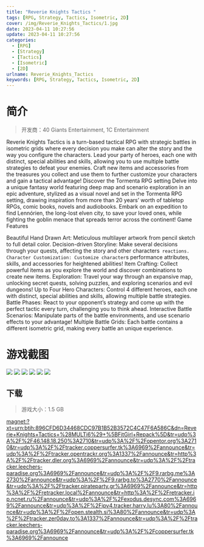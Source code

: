```yaml
---
title: "Reverie Knights Tactics "
tags: [RPG, Strategy, Tactics, Isometric, 2D]
cover: /img/Reverie_Knights_Tactics/1.jpg
date: 2023-04-11 10:27:56
update: 2023-04-11 10:27:56
categories: 
  - [RPG]
  - [Strategy]
  - [Tactics]
  - [Isometric]
  - [2D]
urlname: Reverie_Knights_Tactics
keywords: [RPG, Strategy, Tactics, Isometric, 2D]
---
```

# 简介

> 开发商：40 Giants Entertainment, 1C Entertainment

Reverie Knights Tactics is a turn-based tactical RPG with strategic battles in isometric grids where every decision you make can alter the story and the way you configure the characters.
Lead your party of heroes, each one with distinct, special abilities and skills, allowing you to use multiple battle strategies to defeat your enemies. Craft new items and accessories from the treasures you collect and use them to further customize your characters and gain a tactical advantage!
Discover the Tormenta RPG setting
Delve into a unique fantasy world featuring deep map and scenario exploration in an epic adventure, stylized as a visual novel and set in the Tormenta RPG setting, drawing inspiration from more than 20 years’ worth of tabletop RPGs, comic books, novels and audiobooks. Embark on an expedition to find Lennórien, the long-lost elven city, to save your loved ones, while fighting the goblin menace that spreads terror across the continent!
Game Features

Beautiful Hand Drawn Art: Meticulous multilayer artwork from pencil sketch to full detail color.
Decision-driven Storyline: Make several decisions through your quests, affecting the story and other characters` reactions.
Character Customization: Customize character`s performance attributes, skills, and accessories for heightened abilities!
Item Crafting: Collect powerful items as you explore the world and discover combinations to create new items.
Exploration: Travel your way through an expansive map, unlocking secret quests, solving puzzles, and exploring scenarios and evil dungeons!
Up to Four Hero Characters: Control 4 different heroes, each one with distinct, special abilities and skills, allowing multiple battle strategies.
Battle Phases: React to your opponent’s strategy and come up with the perfect tactic every turn, challenging you to think ahead.
Interactive Battle Scenarios: Manipulate parts of the battle environments, and use scenario effects to your advantage!
Multiple Battle Grids: Each battle contains a different isometric grid, making every battle an unique experience.

# 游戏截图

![](/img/Reverie_Knights_Tactics/2.jpg)
![](/img/Reverie_Knights_Tactics/3.jpg)
![](/img/Reverie_Knights_Tactics/4.jpg)
![](/img/Reverie_Knights_Tactics/5.jpg)
![](/img/Reverie_Knights_Tactics/6.jpg)
![](/img/Reverie_Knights_Tactics/7.jpg)


## 下载

> 游戏大小：1.5 GB

[magnet:?xt=urn:btih:896CFD6D34468CDC97B1B52B3572C4C47F6A586C&amp;dn=Reverie+Knights+Tactics+%28MULTi6%29+%5BFitGirl+Repack%5D&amp;tr=udp%3A%2F%2F46.148.18.250%3A2710&amp;tr=udp%3A%2F%2Fopentor.org%3A2710&amp;tr=udp%3A%2F%2Ftracker.coppersurfer.tk%3A6969%2Fannounce&amp;tr=udp%3A%2F%2Ftracker.opentrackr.org%3A1337%2Fannounce&amp;tr=http%3A%2F%2Ftracker.dler.org%3A6969%2Fannounce&amp;tr=udp%3A%2F%2Ftracker.leechers-paradise.org%3A6969%2Fannounce&amp;tr=udp%3A%2F%2F9.rarbg.me%3A2730%2Fannounce&amp;tr=udp%3A%2F%2F9.rarbg.to%3A2770%2Fannounce&amp;tr=udp%3A%2F%2Ftracker.pirateparty.gr%3A6969%2Fannounce&amp;tr=http%3A%2F%2Fretracker.local%2Fannounce&amp;tr=http%3A%2F%2Fretracker.ip.ncnet.ru%2Fannounce&amp;tr=udp%3A%2F%2Fexodus.desync.com%3A6969%2Fannounce&amp;tr=udp%3A%2F%2Fipv4.tracker.harry.lu%3A80%2Fannounce&amp;tr=udp%3A%2F%2Fopen.stealth.si%3A80%2Fannounce&amp;tr=udp%3A%2F%2Ftracker.zer0day.to%3A1337%2Fannounce&amp;tr=udp%3A%2F%2Ftracker.leechers-paradise.org%3A6969%2Fannounce&amp;tr=udp%3A%2F%2Fcoppersurfer.tk%3A6969%2Fannounce](magnet:?xt=urn:btih:896CFD6D34468CDC97B1B52B3572C4C47F6A586C&amp;dn=Reverie+Knights+Tactics+%28MULTi6%29+%5BFitGirl+Repack%5D&amp;tr=udp%3A%2F%2F46.148.18.250%3A2710&amp;tr=udp%3A%2F%2Fopentor.org%3A2710&amp;tr=udp%3A%2F%2Ftracker.coppersurfer.tk%3A6969%2Fannounce&amp;tr=udp%3A%2F%2Ftracker.opentrackr.org%3A1337%2Fannounce&amp;tr=http%3A%2F%2Ftracker.dler.org%3A6969%2Fannounce&amp;tr=udp%3A%2F%2Ftracker.leechers-paradise.org%3A6969%2Fannounce&amp;tr=udp%3A%2F%2F9.rarbg.me%3A2730%2Fannounce&amp;tr=udp%3A%2F%2F9.rarbg.to%3A2770%2Fannounce&amp;tr=udp%3A%2F%2Ftracker.pirateparty.gr%3A6969%2Fannounce&amp;tr=http%3A%2F%2Fretracker.local%2Fannounce&amp;tr=http%3A%2F%2Fretracker.ip.ncnet.ru%2Fannounce&amp;tr=udp%3A%2F%2Fexodus.desync.com%3A6969%2Fannounce&amp;tr=udp%3A%2F%2Fipv4.tracker.harry.lu%3A80%2Fannounce&amp;tr=udp%3A%2F%2Fopen.stealth.si%3A80%2Fannounce&amp;tr=udp%3A%2F%2Ftracker.zer0day.to%3A1337%2Fannounce&amp;tr=udp%3A%2F%2Ftracker.leechers-paradise.org%3A6969%2Fannounce&amp;tr=udp%3A%2F%2Fcoppersurfer.tk%3A6969%2Fannounce)